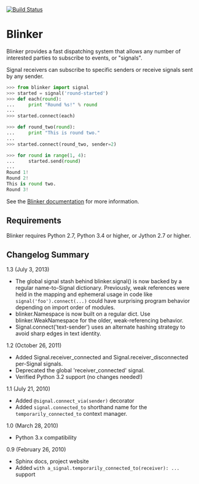 [![Build Status](https://travis-ci.org/gomymove/blinker.svg?branch=master)](https://travis-ci.org/gomymove/blinker)


# Blinker

Blinker provides a fast dispatching system that allows any number of
interested parties to subscribe to events, or "signals".

Signal receivers can subscribe to specific senders or receive signals
sent by any sender.

```python
>>> from blinker import signal
>>> started = signal('round-started')
>>> def each(round):
...     print "Round %s!" % round
...
>>> started.connect(each)

>>> def round_two(round):
...     print "This is round two."
...
>>> started.connect(round_two, sender=2)

>>> for round in range(1, 4):
...     started.send(round)
...
Round 1!
Round 2!
This is round two.
Round 3!
```

See the [Blinker documentation](https://pythonhosted.org/blinker/) for more information.

## Requirements

Blinker requires Python 2.7, Python 3.4 or higher, or Jython 2.7 or higher.

## Changelog Summary

1.3 (July 3, 2013)

 - The global signal stash behind blinker.signal() is now backed by a
   regular name-to-Signal dictionary. Previously, weak references were
   held in the mapping and ephemeral usage in code like
   ``signal('foo').connect(...)`` could have surprising program behavior
   depending on import order of modules.
 - blinker.Namespace is now built on a regular dict. Use
   blinker.WeakNamespace for the older, weak-referencing behavior.
 - Signal.connect('text-sender') uses an alternate hashing strategy to
   avoid sharp edges in text identity.

1.2 (October 26, 2011)

 - Added Signal.receiver_connected and Signal.receiver_disconnected
   per-Signal signals.
 - Deprecated the global 'receiver_connected' signal.
 - Verified Python 3.2 support (no changes needed!)

1.1 (July 21, 2010)

 - Added ``@signal.connect_via(sender)`` decorator
 - Added ``signal.connected_to`` shorthand name for the
   ``temporarily_connected_to`` context manager.

1.0 (March 28, 2010)

 - Python 3.x compatibility

0.9 (February 26, 2010)

 - Sphinx docs, project website
 - Added ``with a_signal.temporarily_connected_to(receiver): ...`` support
